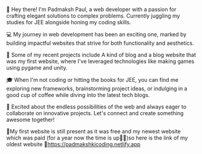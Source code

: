 👋 Hey there! I'm Padmaksh Paul, a web developer with a passion for crafting elegant solutions to complex problems. Currently juggling my studies for JEE alongside honing my coding skills.

💻 My journey in web development has been an exciting one, marked by building impactful websites that strive for both functionality and aesthetics.

🚀 Some of my recent projects include A kind of blog and a blog website that was my first website, where I've leveraged technologies like 
making games using pygame and unity.

🎓 When I'm not coding or hitting the books for JEE, you can find me exploring new frameworks, brainstorming project ideas, or indulging in a good cup of coffee while diving into the latest tech blogs.

🌟 Excited about the endless possibilities of the web and always eager to collaborate on innovative projects. Let's connect and create something awesome together!

🪩My first website is still present as it was free and my newest website which was paid (for a year now the time is up😶‍🌫️)so here is the link of my oldest website
🍾https://padmakshkicoding.netlify.app
